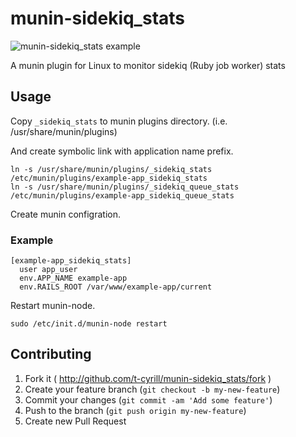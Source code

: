 # munin-sidekiq_stats

![munin-sidekiq_stats example](https://raw.githubusercontent.com/t-cyrill/munin-sidekiq_stats/master/images/example.png "munin-sidekiq_stats example")

A munin plugin for Linux to monitor sidekiq (Ruby job worker) stats

Usage
----------------

Copy `_sidekiq_stats` to munin plugins directory. (i.e. /usr/share/munin/plugins)

And create symbolic link with application name prefix.

```
ln -s /usr/share/munin/plugins/_sidekiq_stats /etc/munin/plugins/example-app_sidekiq_stats
ln -s /usr/share/munin/plugins/_sidekiq_queue_stats /etc/munin/plugins/example-app_sidekiq_queue_stats
```

Create munin configration.

### Example

```
[example-app_sidekiq_stats]
  user app_user
  env.APP_NAME example-app
  env.RAILS_ROOT /var/www/example-app/current
```

Restart munin-node.

```
sudo /etc/init.d/munin-node restart
```

## Contributing

1. Fork it ( http://github.com/t-cyrill/munin-sidekiq_stats/fork )
2. Create your feature branch (`git checkout -b my-new-feature`)
3. Commit your changes (`git commit -am 'Add some feature'`)
4. Push to the branch (`git push origin my-new-feature`)
5. Create new Pull Request
